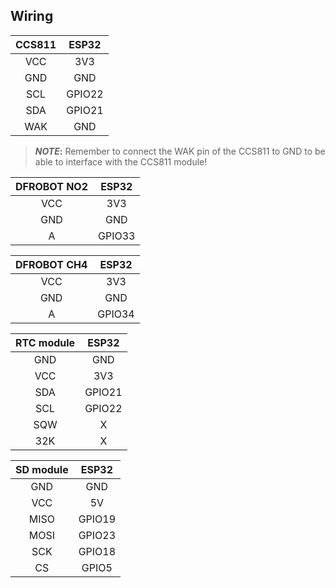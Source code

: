## Wiring
|CCS811|ESP32|
|:---:|:---:|
|VCC|3V3|
|GND|GND|
|SCL|GPIO22|
|SDA|GPIO21|
|WAK|GND|
> **_NOTE_:**
> Remember to connect the WAK pin of the CCS811 to GND to be able to interface with the CCS811 module!

|DFROBOT NO2|ESP32|
|:---:|:---:|
|VCC|3V3|
|GND|GND|
|A|GPIO33|

|DFROBOT CH4|ESP32|
|:---:|:---:|
|VCC|3V3|
|GND|GND|
|A|GPIO34|

|RTC module|ESP32|
|:---:|:---:|
|GND|GND|
|VCC|3V3|
|SDA|GPIO21|
|SCL|GPIO22|
|SQW|X|
|32K|X|

|SD module|ESP32|
|:---:|:---:|
|GND|GND|
|VCC|5V|
|MISO|GPIO19|
|MOSI|GPIO23|
|SCK|GPIO18|
|CS|GPIO5|